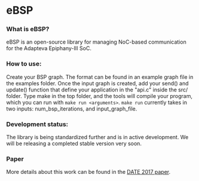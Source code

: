 # eBSP

### What is eBSP?
eBSP is an open-source library for managing NoC-based communication for the Adapteva Epiphany-III SoC.

### How to use:
Create your BSP graph. The format can be found in an example graph file in the examples folder. Once the input graph is created, add your send() and update() function that define your application in the "api.c" inside the src/ folder. Type make in the top folder, and the tools will compile your program, which you can run with `make run <arguments>`. `make run` currently takes in two inputs: num_bsp_iterations, and input_graph_file.

### Development status:
The library is being standardized further and is in active development. We will be releasing a completed stable version very soon.

### Paper
More details about this work can be found in the [DATE 2017 paper](https://sidmontu.github.io/pubs_pdfs/ebsp_date2017.pdf).